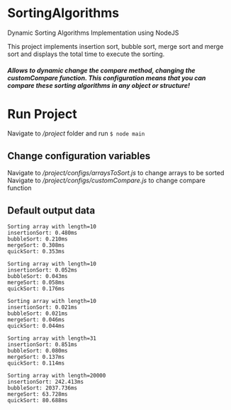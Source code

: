 # SortingAlgorithms
Dynamic Sorting Algorithms Implementation using NodeJS

This project implements insertion sort, bubble sort, merge sort and merge sort and displays the total time to execute the sorting.
##### Allows to dynamic change the compare method, changing the customCompare function. This configuration means that you can compare these sorting algorithms in any object or structure!

# Run Project
Navigate to _/project_ folder and run ```$ node main ```

## Change configuration variables
Navigate to _/project/configs/arraysToSort.js_ to change arrays to be sorted
Navigate to _/project/configs/customCompare.js_ to change compare function

## Default output data
```
Sorting array with length=10
insertionSort: 0.480ms
bubbleSort: 0.210ms
mergeSort: 0.308ms
quickSort: 0.353ms

Sorting array with length=10
insertionSort: 0.052ms
bubbleSort: 0.043ms
mergeSort: 0.058ms
quickSort: 0.176ms

Sorting array with length=10
insertionSort: 0.021ms
bubbleSort: 0.021ms
mergeSort: 0.046ms
quickSort: 0.044ms

Sorting array with length=31
insertionSort: 0.851ms
bubbleSort: 0.080ms
mergeSort: 0.137ms
quickSort: 0.114ms

Sorting array with length=20000
insertionSort: 242.413ms
bubbleSort: 2037.736ms
mergeSort: 63.728ms
quickSort: 80.688ms
```

